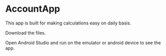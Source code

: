 # AccountApp

This app is built for making calculations easy on daily basis.

Download the files.

Open Android Studio and run on the emulator or android device to see the app.
